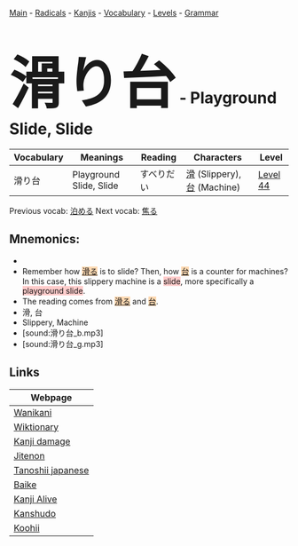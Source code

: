 <style> bigfont {font-size: 100px}</style>
[Main](../README.md) -
[Radicals](../radicals.md) -
[Kanjis](../kanjis.md) -
[Vocabulary](../vocabulary.md) -
[Levels](../levels.md) -
[Grammar](../grammar.md)
# <bigfont> 滑り台</bigfont> - Playground Slide, Slide 

| Vocabulary | Meanings | Reading | Characters | Level |
| --- | --- | --- | --- | --- |
| 滑り台 | Playground Slide, Slide | すべりだい |  [滑](../kanjis/滑.md) (Slippery), [台](../kanjis/台.md) (Machine) | [Level 44](../levels/wk_level44.md) |

Previous vocab: [泊める](泊める.md) Next vocab: [焦る](焦る.md) 

## Mnemonics:

* 
* Remember how <span style="background-color:#fed8b1"> [滑る](https://jisho.org/search/滑る)</span> is to slide? Then, how <span style="background-color:#fed8b1"> [台](https://jisho.org/search/台)</span> is a counter for machines? In this case, this slippery machine is a <span style="background-color:#ffcccb"> slide</span>, more specifically a <span style="background-color:#ffcccb"> playground slide</span>.
* The reading comes from <span style="background-color:#fed8b1"> [滑る](https://jisho.org/search/滑る)</span> and <span style="background-color:#fed8b1"> [台](https://jisho.org/search/台)</span>.
* 滑, 台
* Slippery, Machine
* [sound:滑り台_b.mp3]
* [sound:滑り台_g.mp3]


## Links 

| Webpage |
| --- |
| [Wanikani          ](https://www.wanikani.com/kanji/滑り台) |
| [Wiktionary        ](https://en.wiktionary.org/wiki/滑り台) |
| [Kanji damage      ](http://www.kanjidamage.com/kanji/search?utf8=✓&q=滑り台) |
| [Jitenon           ](https://jitenon.com/kanji/滑り台) |
| [Tanoshii japanese ](https://www.tanoshiijapanese.com/dictionary/kanji.cfm?k=滑り台) |
| [Baike             ](https://baike.baidu.com/item/滑り台) |
| [Kanji Alive       ](https://app.kanjialive.com/滑り台) |
| [Kanshudo          ](https://www.kanshudo.com/searchmn?q=滑り台) |
| [Koohii            ](https://kanji.koohii.com/study/kanji/滑り台) |
